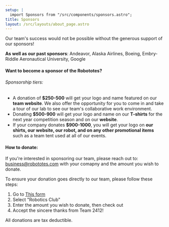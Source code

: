 ```yaml
---
setup: |
  import Sponsors from "/src/components/sponsors.astro";
title: Sponsors
layout: /src/layouts/about_page.astro
---
```


Our team's success would not be possible without the generous support of our sponsors!

<Sponsors />

**As well as our past sponsors**: Andeavor, Alaska Airlines, Boeing, Embry-Riddle Aeronautical University, Google

#### Want to become a sponsor of the Robototes?

###### Sponsorship tiers:

- A donation of **$250-500** will get your logo and name featured on our **team website**. We also offer the opportunity for you to come in and take a tour of our lab to see our team's collaborative work environment.
- Donating **$500-900** will get your logo and name on our **T-shirts** for the next year competition season and on our **website**.
- If your company donates **$900-1000**, you will get your logo on **our shirts, our website, our robot, and on any other promotional items** such as a team tent used at all of our events.

#### How to donate:

If you're interested in sponsoring our team, please reach out to: business@robototes.com with your comapny and the amount you wish to donate.

To ensure your donation goes directly to our team, please follow these steps:

1. Go to [This form](https://wa-bellevue-lite.intouchreceipting.com/sammamishhighschoolasb)
2. Select "Robotics Club"
3. Enter the amount you wish to donate, then check out
4. Accept the sincere thanks from Team 2412!

All donations are tax deductible.
